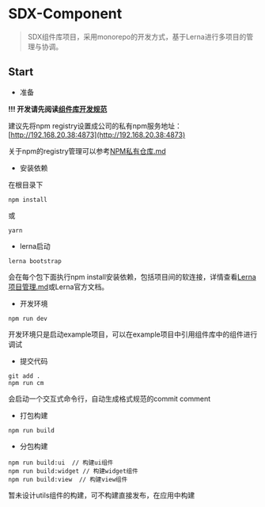 # SDX-Component

> SDX组件库项目，采用monorepo的开发方式，基于Lerna进行多项目的管理与协调。

## Start

- 准备

**!!! 开发请先阅读[组件库开发规范](./组件库开发规范.md)**

建议先将npm registry设置成公司的私有npm服务地址：[http://192.168.20.38:4873](http://192.168.20.38:4873)

关于npm的registry管理可以参考[NPM私有仓库.md](./NPM私有仓库.md)

- 安装依赖

在根目录下

```
npm install 
```
或
```
yarn
```

- lerna启动

```
lerna bootstrap
```
会在每个包下面执行npm install安装依赖，包括项目间的软连接，详情查看[Lerna项目管理.md](./Lerna项目管理.md)或Lerna官方文档。

- 开发环境

```
npm run dev
```

开发环境只是启动example项目，可以在example项目中引用组件库中的组件进行调试

- 提交代码

```
git add .
npm run cm
```

会启动一个交互式命令行，自动生成格式规范的commit comment

- 打包构建

```
npm run build
```

- 分包构建

```
npm run build:ui  // 构建ui组件
npm run build:widget // 构建widget组件
npm run build:view  // 构建view组件
```

暂未设计utils组件的构建，可不构建直接发布，在应用中构建

